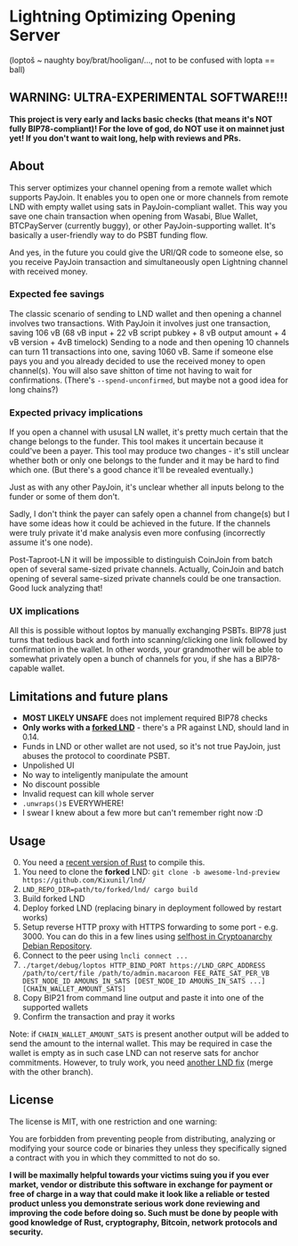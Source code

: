 # Lightning Optimizing Opening Server

(loptoš ~ naughty boy/brat/hooligan/..., not to be confused with lopta == ball)

## WARNING: ULTRA-EXPERIMENTAL SOFTWARE!!!

**This project is very early and lacks basic checks (that means it's NOT fully BIP78-compliant)!
For the love of god, do NOT use it on mainnet just yet!
If you don't want to wait long, help with reviews and PRs.**

## About

This server optimizes your channel opening from a remote wallet which supports PayJoin.
It enables you to open one or more channels from remote LND with empty wallet using sats in PayJoin-compliant wallet.
This way you save one chain transaction when opening from Wasabi, Blue Wallet, BTCPayServer (currently buggy), or other PayJoin-supporting wallet.
It's basically a user-friendly way to do PSBT funding flow.

And yes, in the future you could give the URI/QR code to someone else, so you receive PayJoin transaction and simultaneously open Lightning channel with received money.

### Expected fee savings

The classic scenario of sending to LND wallet and then opening a channel involves two transactions.
With PayJoin it involves just one transaction, saving 106 vB (68 vB input + 22 vB script pubkey + 8 vB output amount + 4 vB version + 4vB timelock)
Sending to a node and then opening 10 channels can turn 11 transactions into one, saving 1060 vB.
Same if someone else pays you and you already decided to use the received money to open channel(s).
You will also save shitton of time not having to wait for confirmations.
(There's `--spend-unconfirmed`, but maybe not a good idea for long chains?)

### Expected privacy implications

If you open a channel with ususal LN wallet, it's pretty much certain that the change belongs to the funder.
This tool makes it uncertain because it could've been a payer.
This tool may produce two changes - it's still unclear whether both or only one belongs to the funder and it may be hard to find which one.
(But there's a good chance it'll be revealed eventually.)

Just as with any other PayJoin, it's unclear whether all inputs belong to the funder or some of them don't.

Sadly, I don't think the payer can safely open a channel from change(s) but I have some ideas how it could be achieved in the future.
If the channels were truly private it'd make analysis even more confusing (incorrectly assume it's one node).

Post-Taproot-LN it will be impossible to distinguish CoinJoin from batch open of several same-sized private channels.
Actually, CoinJoin and batch opening of several same-sized private channels could be one transaction.
Good luck analyzing that!

### UX implications

All this is possible without loptos by manually exchanging PSBTs.
BIP78 just turns that tedious back and forth into scanning/clicking one link followed by confirmation in the wallet.
In other words, your grandmother will be able to somewhat privately open a bunch of channels for you, if she has a BIP78-capable wallet.

## Limitations and future plans

* **MOST LIKELY UNSAFE** does not implement required BIP78 checks
* **Only works with a [forked LND](https://github.com/Kixunil/lnd/tree/awesome-lnd-preview/)** - there's a PR against LND, should land in 0.14.
* Funds in LND or other wallet are not used, so it's not true PayJoin, just abuses the protocol to coordinate PSBT.
* Unpolished UI
* No way to inteligently manipulate the amount
* No discount possible
* Invalid request can kill whole server
* `.unwraps()`s EVERYWHERE!
* I swear I knew about a few more but can't remember right now :D

## Usage

0. You need a [recent version of Rust](https://rustup.rs) to compile this.
1. You need to clone the **forked** LND: `git clone -b awesome-lnd-preview https://github.com/Kixunil/lnd/`
2. `LND_REPO_DIR=path/to/forked/lnd/ cargo build`
3. Build forked LND
4. Deploy forked LND (replacing binary in deployment followed by restart works)
5. Setup reverse HTTP proxy with HTTPS forwarding to some port - e.g. 3000.
   You can do this in a few lines using [selfhost in Cryptoanarchy Debian Repository](https://github.com/debian-cryptoanarchy/cryptoanarchy-deb-repo-builder/blob/master/docs/user-level.md#selfhost).
6. Connect to the peer using `lncli connect ...`
7. `./target/debug/loptos HTTP_BIND_PORT https://LND_GRPC_ADDRESS /path/to/cert/file /path/to/admin.macaroon FEE_RATE_SAT_PER_VB DEST_NODE_ID AMOUNS_IN_SATS [DEST_NODE_ID AMOUNS_IN_SATS ...] [CHAIN_WALLET_AMOUNT_SATS]`
8. Copy BIP21 from command line output and paste it into one of the supported wallets
9. Confirm the transaction and pray it works

Note: if `CHAIN_WALLET_AMOUNT_SATS` is present another output will be added to send the amount to the internal wallet.
This may be required in case the wallet is empty as in such case LND can not reserve sats for anchor commitments.
However, to truly work, you need [another LND fix](https://github.com/lightningnetwork/lnd/pull/5539) (merge with the other branch).

## License

The license is MIT, with one restriction and one warning:

You are forbidden from preventing people from distributing, analyzing or modifying your source code or binaries they unless they specifically signed a contract with you in which they committed to not do so.

**I will be maximally helpful towards your victims suing you if you ever market, vendor or distribute this software in exchange for payment or free of charge in a way that could make it look like a reliable or tested product unless you demonstrate serious work done reviewing and improving the code before doing so. Such must be done by people with good knowledge of Rust, cryptography, Bitcoin, network protocols and security.**
